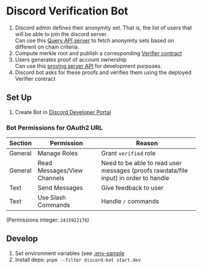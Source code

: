 # Discord Verification Bot

1. Discord admin defines their anonymity set. That is, the list of users that will be able to join the discord server.  
   Can use this [Query API server](https://query.anonklub.xyz/) to fetch anonymity sets based on different on chain
   criteria.
2. Compute merkle root and publish a
   corresponding [Verifier contract](../contracts/src/Verifier.sol)
3. Users generates proof of account ownership  
   Can use this [proving server API](http://anonklub.xyz:3000/) for development purposes.
4. Discord bot asks for these proofs and verifies them using the deployed Verifier contract

## Set Up

1. Create Bot in [Discord Developer Portal](https://discord.com/developers/applications)

### Bot Permissions for OAuth2 URL

| Section | Permission                  | Reason                                                                               |
| ------- | --------------------------- | ------------------------------------------------------------------------------------ |
| General | Manage Roles                | Grant `verified` role                                                                |
| General | Read Messages/View Channels | Need to be able to read user messages (proofs rawdata/file input) in order to handle |
| Text    | Send Messages               | Give feedback to user                                                                |
| Text    | Use Slash Commands          | Handle `/` commands                                                                  |

(Permissions integer: `2415922176`)

## Develop

1. Set environment variables (see [.env-sample](../.env-example)
2. Install deps: `pnpm --filter discord-bot start.dev`
